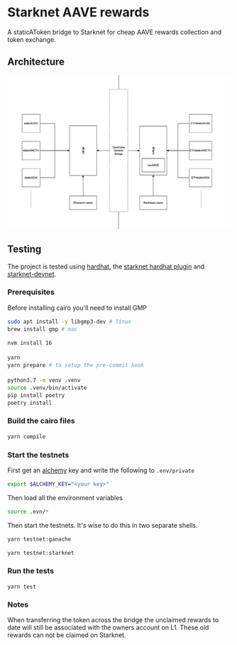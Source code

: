 # Starknet AAVE rewards

A staticAToken bridge to Starknet for cheap AAVE rewards collection and token
exchange.

## Architecture

![Starknet AAVE rewards architectural diagram](resources/architecture.png)
## Testing

The project is tested using [hardhat](https://hardhat.org/), the [starknet
hardhat plugin](https://github.com/Shard-Labs/starknet-hardhat-plugin) and
[starknet-devnet](https://github.com/Shard-Labs/starknet-devnet).

### Prerequisites

Before installing cairo you'll need to install GMP

```bash
sudo apt install -y libgmp3-dev # linux
brew install gmp # mac
```

```bash
nvm install 16

yarn
yarn prepare # to setup the pre-commit hook

python3.7 -m venv .venv
source .venv/bin/activate
pip install poetry
poetry install
```

### Build the cairo files

```bash
yarn compile
```

### Start the testnets

First get an [alchemy](https://www.alchemy.com/) key and write the following to
`.env/private`

```bash
export $ALCHEMY_KEY="<your key>"
```

Then load all the environment variables

```bash
source .evn/*
```

Then start the testnets. It's wise to do this in two separate shells.

```bash
yarn testnet:ganache
```

```bash
yarn testnet:starknet
```

### Run the tests

```
yarn test
```

### Notes

When transferring the token across the bridge the unclaimed rewards to date
will still be associated with the owners account on L1. These old rewards can
not be claimed on Starknet.
